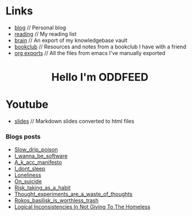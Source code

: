 # Links
- [blog](https://blog.alienate.earth) // Personal blog
- [reading](https://org.alienate.earth/reading.html) // My reading list
- [brain](https://brain.alienate.earth) // An export of my knowledgebase vault
- [bookclub](https://bookclub.alienate.earth) // Resources and notes from a bookclub I have with a friend
- [org exports](https://org.alienate.earth) // All the files from emacs I've manually exported

<h1 align="center">Hello I'm ODDFEED</h1>

# Youtube
- [slides](https://slides.alienate.earth) // Markdown slides converted to html files 

### Blogs posts
<!-- BLOG-POST-LIST:START -->
- [Slow_drip_poison](https://blog.alienate.earth/slow_drip_poison/)
- [I_wanna_be_software](https://blog.alienate.earth/i_wanna_be_software/)
- [A_k_acc_manifesto](https://blog.alienate.earth/a_k_acc_manifesto/)
- [I_dont_sleep](https://blog.alienate.earth/i_dont_sleep/)
- [Loneliness](https://blog.alienate.earth/loneliness/)
- [On_suicide](https://blog.alienate.earth/on_suicide/)
- [Risk_taking_as_a_habit](https://blog.alienate.earth/risk_taking_as_a_habit/)
- [Thought_experiments_are_a_waste_of_thoughts](https://blog.alienate.earth/thought_experiments_are_a_waste_of_thoughts/)
- [Rokos_basilisk_is_worthless_trash](https://blog.alienate.earth/rokos_basilisk_is_worthless_trash/)
- [Logical Inconsistencies In Not Giving To The Homeless](https://blog.alienate.earth/Logical-inconsistencies-in-not-giving-to-the-homeless/)
<!-- BLOG-POST-LIST:END -->
